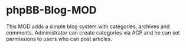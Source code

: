 phpBB-Blog-MOD
==============

This MOD adds a simple blog system with categories, archives and comments. Administrator can create categories via ACP and he can set permissions to users who can post articles.
